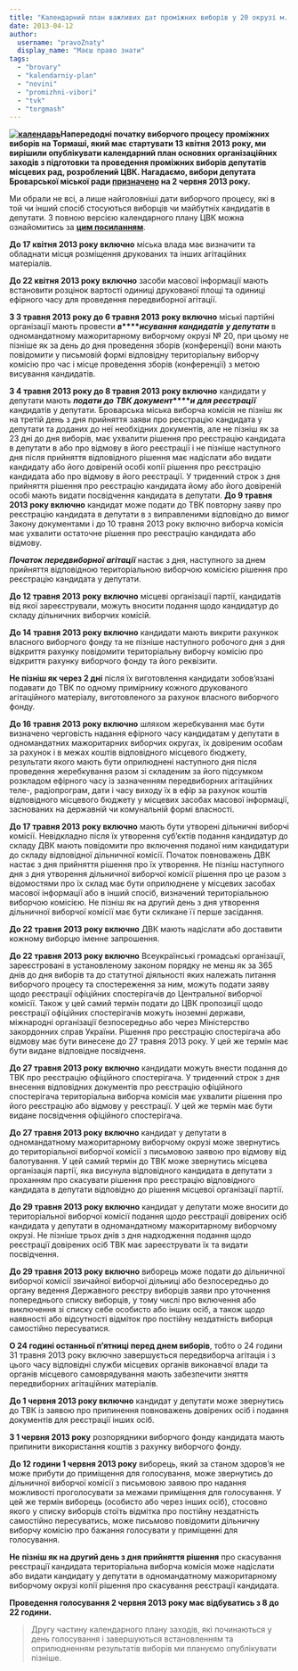 ```yaml
---
title: "Календарний план важливих дат проміжних виборів у 20 окрузі м. Бровари"
date: 2013-04-12
author: 
  username: "pravoZnaty"
  display_name: "Маєш право знати"
tags: 
  - "brovary"
  - "kalendarniy-plan"
  - "novini"
  - "promizhni-vibori"
  - "tvk"
  - "torgmash"
---
```


**[![календарь](https://mpz.brovary.org/wp-content/uploads/2013/04/kalendar.jpg)](https://mpz.brovary.org/wp-content/uploads/2013/04/kalendar.jpg)Напередодні початку виборчого процесу проміжних виборів на Тормаші, який має стартувати 13 квітня 2013 року, ми вирішили опублікувати календарний план основних організаційних заходів з підготовки та проведення проміжних виборів депутатів місцевих рад, розроблений ЦВК. Нагадаємо, вибори депутата Броварської міської ради [призначено](https://mpz.brovary.org/zaminu-rizanenku-zhiteli-torgmashu-obiratimut-na-pochatku-lita/) на 2 червня 2013 року.**

Ми обрали не всі, а лише найголовніші дати виборчого процесу, які в той чи інший спосіб стосуються виборців чи майбутніх кандидатів в депутати. З повною версією календарного плану ЦВК можна ознайомитись за [**цим посиланням**](https://mpz.brovary.org/wp-content/uploads/2013/04/promizni_02-06-2013.doc).

**До 17 квітня 2013 року включно** міська влада має визначити та обладнати місця розміщення друкованих та інших агітаційних матеріалів.

**До 22 квітня 2013 року** **включно** засоби масової інформації мають встановити розцінок вартості одиниці друкованої площі та одиниці ефірного часу для проведення передвиборної агітації.

**З 3 травня 2013 року до 6 травня 2013 року включно** міські партійні організації мають провести **_в_****_исування кандидатів_** **_у депутати_** в одномандатному мажоритарному виборчому окрузі № 20, при цьому не пізніше як за день до дня проведення зборів (конференції) вони мають повідомити у письмовій формі відповідну територіальну виборчу комісію про час і місце проведення зборів (конференції) з метою висування кандидатів.

**З 4 травня 2013 року до 8 травня 2013 року включно** кандидати у депутати мають **_подати_** **_до_** **_ТВК_** **_документ_****_и_** **_для реєстрації_** кандидатів у депутати. Броварська міська виборча комісія не пізніш як на третій день з дня прийняття заяви про реєстрацію кандидата у депутати та доданих до неї необхідних документів, але не пізніш як за 23 дні до дня виборів, має ухвалити рішення про реєстрацію кандидата в депутати в або про відмову в його реєстрації і не пізніше наступного дня після прийняття відповідного рішення має надіслати або видати кандидату або його довіреній особі копії рішення про реєстрацію кандидата або про відмову в його реєстрації. У триденний строк з дня прийняття рішення про реєстрацію кандидата йому або його довіреній особі мають видати посвідчення кандидата в депутати. **До 9 травня 2013 року включно** кандидат може подати до ТВК повторну заяву про реєстрацію кандидата в депутати в з виправленими відповідно до вимог Закону документами і до 10 травня 2013 року включно виборча комісія має ухвалити остаточне рішення про реєстрацію кандидата або відмову.

**_Початок_** **_передвиборної_** **_агітації_** настає з дня, наступного за днем прийняття відповідною територіальною виборчою комісією рішення про реєстрацію кандидата у депутати.

**До 12 травня 2013 року** **включно** місцеві організації партії, кандидатів від якої зареєстрували, можуть вносити подання щодо кандидатур до складу дільничних виборчих комісій.

**До 14 травня 2013 року включно** кандидати мають викрити рахункок власного виборчого фонду та не пізніше наступного робочого дня з дня відкриття рахунку повідомити територіальну виборчу комісію про відкриття рахунку виборчого фонду та його реквізити.

**Не пізніш як через 2 дні** після їх виготовлення кандидати зобов’язані подавати до ТВК по одному примірнику кожного друкованого агітаційного матеріалу, виготовленого за рахунок власного виборчого фонду.

**До 16 травня 2013 року включно** шляхом жеребкування має бути визначено черговість надання ефірного часу кандидатам у депутати в одномандатних мажоритарних виборчих округах, їх довіреним особам за рахунок і в межах коштів відповідного місцевого бюджету, результати якого мають бути оприлюднені наступного дня після проведення жеребкування разом зі складеним за його підсумком розкладом ефірного часу із зазначенням передвиборних агітаційних теле-, радіопрограм, дати і часу виходу їх в ефір за рахунок коштів відповідного місцевого бюджету у місцевих засобах масової інформації, заснованих на державній чи комунальній формі власності.

**До 17 травня 2013 року включно** мають бути утворені дільничні виборчі комісії. Невідкладно після їх утворення суб’єктів подання кандидатур до складу ДВК мають повідомити про включення поданої ним кандидатури до складу відповідної дільничної комісії. Початок повноважень ДВК настає з дня прийняття рішення про їх утворення. Не пізніш наступного дня з дня утворення дільничної виборчої комісії рішення про це разом з відомостями про їх склад має бути оприлюднене у місцевих засобах масової інформації або в інший спосіб, визначений територіальною виборчою комісією. Не пізніш як на другий день з дня утворення дільничної виборчої комісії має бути скликане її перше засідання.

**До 22 травня 2013 року включно** ДВК мають надіслати або доставити кожному виборцю іменне запрошення.

**До 22 травня 2013 року включно** Всеукраїнські громадські організації, зареєстровані в установленому законом порядку не менш як за 365 днів до дня виборів та до статутної діяльності яких належать питання виборчого процесу та спостереження за ним, можуть подати заяву щодо реєстрації офіційних спостерігачів до Центральної виборчої комісії. Також у цей самий термін подати до ЦВК пропозиції щодо реєстрації офіційних спостерігачів можуть іноземні держави, міжнародні організації безпосередньо або через Міністерство закордонних справ України. Рішення про реєстрацію спостерігача або відмову має бути винесене до 27 травня 2013 року. У цей же термін має бути видане відповідне посвідченя.

**До 27 травня 2013 року** **включно** кандидати можуть внести подання до ТВК про реєстрацію офіційного спостерігача. У триденний строк з дня внесення відповідних документів про реєстрацію офіційного спостерігача територіальна виборча комісія має ухвалити рішення про його реєстрацію або відмову у реєстрації. У цей же термін має бути видане посвідчення офіційного спостерігача.

**До 27 травня 2013 року включно** кандидат у депутати в одномандатному мажоритарному виборчому окрузі може звернутись до територіальної виборчої комісії з письмовою заявою про відмову від балотування. У цей самий термін до ТВК може звернутись місцева організація партії, яка висунула відповідного кандидата в депутати з проханням про скасувати рішення про реєстрацію відповідного кандидата в депутати відповідно до рішення місцевої організації партії.

**До 29 травня 2013 року включно** кандидат у депутати може вносити до територіальної виборчої комісії подання щодо реєстрації довірених осіб кандидата у депутати в одномандатному мажоритарному виборчому окрузі. Не пізніше трьох днів з дня надходження подання щодо реєстрації довірених осіб ТВК має зареєструвати їх та видати посвідчення.

**До 29 травня 2013 року включно** виборець може подати до дільничної виборчої комісії звичайної виборчої дільниці або безпосередньо до органу ведення Державного реєстру виборців заяви про уточнення попереднього списку виборців, у тому числі про включення або виключення зі списку себе особисто або інших осіб, а також щодо наявності або відсутності відміток про постійну нездатність виборця самостійно пересуватися.

**О 24 годині останньої п’ятниці перед днем виборів**, тобто о 24 години 31 травня 2013 року включно завершується передвиборча агітація і з цього часу відповідні служби місцевих органів виконавчої влади та органів місцевого самоврядування мають забезпечити зняття передвиборних агітаційних матеріалів.

**До 1 червня 2013 року включно** кандидат у депутати може звернутись до ТВК із заявою про припинення повноважень довірених осіб і подання документів для реєстрації інших осіб.

**З 1 червня 2013 року** розпорядники виборчого фонду кандидата мають припинити використання коштів з рахунку виборчого фонду.

**До 12 години 1 червня 2013 року** виборець, який за станом здоров’я не може прибути до приміщення для голосування, може звернутись до дільничної виборчої комісії з письмовою заявою про надання можливості проголосувати за межами приміщення для голосування. У цей же термін виборець (особисто або через інших осіб), стосовно якого у списку виборців стоїть відмітка про постійну нездатність самостійно пересуватись, може письмово повідомити дільничну виборчу комісію про бажання голосувати у приміщенні для голосування.

**Не** **пізніш як на другий день з дня прийняття рішення** про скасування реєстрації кандидата територіальна виборча комісія може надіслати або видати кандидату у депутати в одномандатному мажоритарному виборчому окрузі копії рішення про скасування реєстрації кандидата.

**Проведення голосування 2 червня 2013 року має відбуватись з 8 до 22 години.**

> Другу частину календарного плану заходів, які починаються у день голосування і завершуються встановленням та оприлюдненням результатів виборів ми плануємо опублікувати пізніше.
